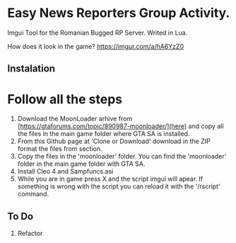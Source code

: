 # Easy News Reporters Group Activity.

Imgui Tool for the Romanian Bugged RP Server. 
Writed in Lua.

How does it look in the game?
https://imgur.com/a/hA6YzZ0

## Instalation
# Follow all the steps

1. Download the MoonLoader arhive from [https://gtaforums.com/topic/890987-moonloader/](here) and copy all the files in the main game folder where GTA SA is installed.
2. From this Github page at 'Clone or Download' download in the ZIP format the files from  section.
3. Copy the files in the 'moonloader' folder. You can find the 'moonloader' folder in the main game folder with GTA SA.
4. Install Cleo 4 and Sampfuncs.asi
5. While you are in game press X and the script imgui will apear. If something is wrong with the script you can reload it with the '/rscript' command.

## To Do

1. Refactor
